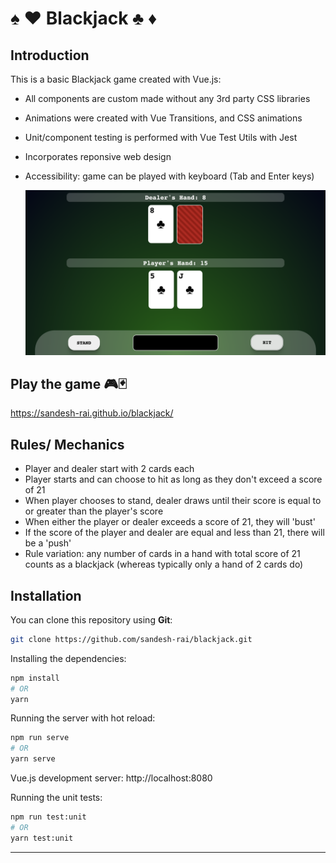 # ♠️ ♥️ Blackjack ♣️ ♦️

## Introduction

This is a basic Blackjack game created with Vue.js:
- All components are custom made without any 3rd party CSS libraries
- Animations were created with Vue Transitions, and CSS animations
- Unit/component testing is performed with Vue Test Utils with Jest
- Incorporates reponsive web design
- Accessibility: game can be played with keyboard (Tab and Enter keys)

  <img src="https://github.com/sandesh-rai/blackjack/blob/main/src/assets/Game-Desktop.png" alt="game-desktop"/>
  
## Play the game 🎮🃏

https://sandesh-rai.github.io/blackjack/ 
  
## Rules/ Mechanics
- Player and dealer start with 2 cards each
- Player starts and can choose to hit as long as they don't exceed a score of 21
- When player chooses to stand, dealer draws until their score is equal to or greater than the player's score
- When either the player or dealer exceeds a score of 21, they will 'bust'
- If the score of the player and dealer are equal and less than 21, there will be a 'push'
- Rule variation: any number of cards in a hand with total score of 21 counts as a blackjack (whereas typically only a hand of 2 cards do)

## Installation

You can clone this repository using __Git__:
```bash
git clone https://github.com/sandesh-rai/blackjack.git
```

Installing the dependencies:
```bash
npm install 
# OR
yarn
```

Running the server with hot reload:
```bash
npm run serve
# OR
yarn serve
```

Vue.js development server: http://localhost:8080

Running the unit tests:
```bash
npm run test:unit
# OR
yarn test:unit
```

---

